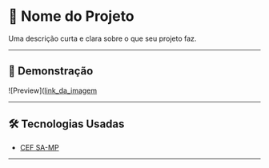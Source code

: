 # 📌 Nome do Projeto

Uma descrição curta e clara sobre o que seu projeto faz.

---

## 🚀 Demonstração

![Preview]([link_da_imagem](https://media.discordapp.net/attachments/1370884538460540950/1377288711162826802/image.pngex=68386b91&is=68371a11&hm=68b9ed3f9a75424fa808438afdebba7e0908c4d10f247aa199b646a5b64c9371&=&format=webp&quality=lossless&width=970&height=546)

---
## 🛠️ Tecnologias Usadas

- [CEF SA-MP](https://github.com/Pycckue-Bnepeg/samp-cef)
---
